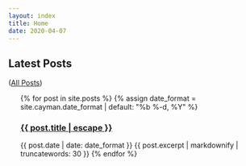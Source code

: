 ```yaml
---
layout: index
title: Home
date: 2020-04-07
---
```


  <h2>Latest Posts</h2>
  <!-- <div class = "container-fluid"> -->
  <span class = "center">(<a href= "/categories/" title="All">All Posts</a>)
  </span>
  <ul>
    {% for post in site.posts %}
      {% assign date_format = site.cayman.date_format | default: "%b %-d, %Y" %}
      <h3>
          <a class="post-link" href="{{ site.baseurl }}{{ post.url}}" title="{{ post.title }}">{{ post.title | escape }}</a>
      </h3>
      <span class="post-meta">{{ post.date | date: date_format }}
      </span>
      {{ post.excerpt | markdownify | truncatewords: 30 }}
    {% endfor %}
  <ul>
  <!-- </div> -->
